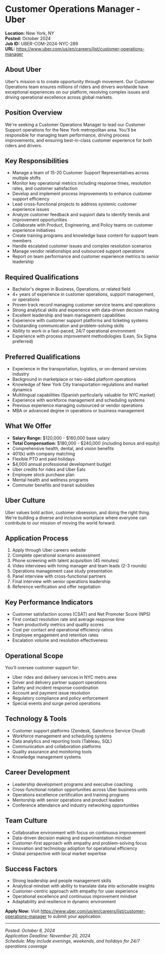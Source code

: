 # Customer Operations Manager - Uber
**Location:** New York, NY  
**Posted:** October 2024  
**Job ID:** UBER-COM-2024-NYC-289  
**URL:** https://www.uber.com/us/en/careers/list/customer-operations-manager

## About Uber
Uber's mission is to create opportunity through movement. Our Customer Operations team ensures millions of riders and drivers worldwide have exceptional experiences on our platform, resolving complex issues and driving operational excellence across global markets.

## Position Overview
We're seeking a Customer Operations Manager to lead our Customer Support operations for the New York metropolitan area. You'll be responsible for managing team performance, driving process improvements, and ensuring best-in-class customer experience for both riders and drivers.

## Key Responsibilities
- Manage a team of 15-20 Customer Support Representatives across multiple shifts
- Monitor key operational metrics including response times, resolution rates, and customer satisfaction
- Develop and implement process improvements to enhance customer support efficiency
- Lead cross-functional projects to address systemic customer experience issues
- Analyze customer feedback and support data to identify trends and improvement opportunities
- Collaborate with Product, Engineering, and Policy teams on customer experience initiatives
- Create training programs and knowledge base content for support team members
- Handle escalated customer issues and complex resolution scenarios
- Manage vendor relationships and outsourced support operations
- Report on team performance and customer experience metrics to senior leadership

## Required Qualifications
- Bachelor's degree in Business, Operations, or related field
- 4+ years of experience in customer operations, support management, or operations
- Proven track record managing customer service teams and operations
- Strong analytical skills and experience with data-driven decision making
- Excellent leadership and team management capabilities
- Experience with customer support platforms and ticketing systems
- Outstanding communication and problem-solving skills
- Ability to work in a fast-paced, 24/7 operational environment
- Experience with process improvement methodologies (Lean, Six Sigma preferred)

## Preferred Qualifications
- Experience in the transportation, logistics, or on-demand services industry
- Background in marketplace or two-sided platform operations
- Knowledge of New York City transportation regulations and market dynamics
- Multilingual capabilities (Spanish particularly valuable for NYC market)
- Experience with workforce management and scheduling systems
- Previous experience managing outsourced or vendor operations
- MBA or advanced degree in operations or business management

## What We Offer
- **Salary Range:** $120,000 - $160,000 base salary
- **Total Compensation:** $180,000 - $240,000 (including bonus and equity)
- Comprehensive health, dental, and vision benefits
- 401(k) with company matching
- Flexible PTO and paid holidays
- $4,000 annual professional development budget
- Uber credits for rides and Uber Eats
- Employee stock purchase plan
- Mental health and wellness programs
- Commuter benefits and transit subsidies

## Uber Culture
Uber values bold action, customer obsession, and doing the right thing. We're building a diverse and inclusive workplace where everyone can contribute to our mission of moving the world forward.

## Application Process
1. Apply through Uber careers website
2. Complete operational scenario assessment
3. Phone screening with talent acquisition (45 minutes)
4. Video interviews with hiring manager and team leads (2-3 rounds)
5. Operations management case study presentation
6. Panel interview with cross-functional partners
7. Final interview with senior operations leadership
8. Reference verification and offer negotiation

## Key Performance Indicators
- Customer satisfaction scores (CSAT) and Net Promoter Score (NPS)
- First contact resolution rate and average response time
- Team productivity metrics and quality scores
- Cost per contact and operational efficiency ratios
- Employee engagement and retention rates
- Escalation volume and resolution effectiveness

## Operational Scope
You'll oversee customer support for:
- Uber rides and delivery services in NYC metro area
- Driver and delivery partner support operations
- Safety and incident response coordination
- Account and payment issue resolution
- Regulatory compliance and policy enforcement
- Special events and surge period operations

## Technology & Tools
- Customer support platforms (Zendesk, Salesforce Service Cloud)
- Workforce management and scheduling systems
- Data analytics and reporting tools (Tableau, SQL)
- Communication and collaboration platforms
- Quality assurance and monitoring tools
- Knowledge management systems

## Career Development
- Leadership development programs and executive coaching
- Cross-functional rotation opportunities across Uber business units
- Operations excellence certification and training programs
- Mentorship with senior operations and product leaders
- Conference attendance and industry networking opportunities

## Team Culture
- Collaborative environment with focus on continuous improvement
- Data-driven decision making and experimentation mindset
- Customer-first approach with empathy and problem-solving focus
- Innovation and technology adoption for operational efficiency
- Global perspective with local market expertise

## Success Factors
- Strong leadership and people management skills
- Analytical mindset with ability to translate data into actionable insights
- Customer-centric approach with empathy for user experience
- Operational excellence and continuous improvement mindset
- Adaptability and resilience in dynamic environment

**Apply Now:** Visit https://www.uber.com/us/en/careers/list/customer-operations-manager to submit your application.

---
*Posted: October 6, 2024*  
*Application Deadline: November 20, 2024*  
*Schedule: May include evenings, weekends, and holidays for 24/7 operations coverage*